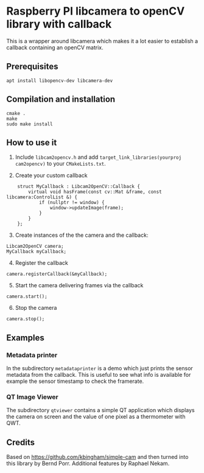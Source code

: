 # Raspberry PI libcamera to openCV library with callback

This is a wrapper around libcamera which makes it a lot easier to establish
a callback containing an openCV matrix.

## Prerequisites

```
apt install libopencv-dev libcamera-dev
```

## Compilation and installation

```
cmake .
make
sudo make install
```

## How to use it

 1. Include `libcam2opencv.h` and add `target_link_libraries(yourproj cam2opencv)` to your `CMakeLists.txt`.

 2. Create your custom callback
```
    struct MyCallback : Libcam2OpenCV::Callback {
        virtual void hasFrame(const cv::Mat &frame, const libcamera:ControlList &) {
            if (nullptr != window) {
                window->updateImage(frame);
            }
        }
    };
```

 3. Create instances of the the camera and the callback:

```
Libcam2OpenCV camera;
MyCallback myCallback;
```

 4. Register the callback

```
camera.registerCallback(&myCallback);
```

 5. Start the camera delivering frames via the callback

```
camera.start();
```

 6. Stop the camera

```
camera.stop();
```

## Examples

### Metadata printer

In the subdirectory `metadataprinter` is a demo which just prints the sensor
metadata from the callback. This is useful to see what
info is available for example the sensor timestamp to
check the framerate.

### QT Image Viewer

The subdirectory `qtviewer` contains a simple QT application
which displays the camera on screen and the value of one pixel
as a thermometer with QWT.

## Credits

Based on https://github.com/kbingham/simple-cam and then turned into this library by Bernd Porr.
Additional features by Raphael Nekam.
